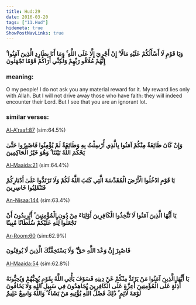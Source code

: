 ```yaml
---
title: Hud:29
date: 2016-03-20
tags: ["11.Hud"]
hidemeta: true 
ShowPostNavLinks: true 
---
```

### وَيَا قَوْمِ لَا أَسْأَلُكُمْ عَلَيْهِ مَالًا ۖ إِنْ أَجْرِيَ إِلَّا عَلَى اللَّهِ ۚ وَمَا أَنَا بِطَارِدِ الَّذِينَ آمَنُوا ۚ إِنَّهُمْ مُلَاقُو رَبِّهِمْ وَلَٰكِنِّي أَرَاكُمْ قَوْمًا تَجْهَلُونَ
### meaning: 
O my people! I do not ask you any material reward for it. My reward lies only with Allah. But I will not drive away those who have faith: they will indeed encounter their Lord. But I see that you are an ignorant lot.
### similar verses: 

[Al-A'raaf:87](/7/87) (sim:64.5%)

### وَإِنْ كَانَ طَائِفَةٌ مِنْكُمْ آمَنُوا بِالَّذِي أُرْسِلْتُ بِهِ وَطَائِفَةٌ لَمْ يُؤْمِنُوا فَاصْبِرُوا حَتَّىٰ يَحْكُمَ اللَّهُ بَيْنَنَا ۚ وَهُوَ خَيْرُ الْحَاكِمِينَ

[Al-Maaida:21](/5/21) (sim:64.4%)

### يَا قَوْمِ ادْخُلُوا الْأَرْضَ الْمُقَدَّسَةَ الَّتِي كَتَبَ اللَّهُ لَكُمْ وَلَا تَرْتَدُّوا عَلَىٰ أَدْبَارِكُمْ فَتَنْقَلِبُوا خَاسِرِينَ

[An-Nisaa:144](/4/144) (sim:63.4%)

### يَا أَيُّهَا الَّذِينَ آمَنُوا لَا تَتَّخِذُوا الْكَافِرِينَ أَوْلِيَاءَ مِنْ دُونِ الْمُؤْمِنِينَ ۚ أَتُرِيدُونَ أَنْ تَجْعَلُوا لِلَّهِ عَلَيْكُمْ سُلْطَانًا مُبِينًا

[Ar-Room:60](/30/60) (sim:62.9%)

### فَاصْبِرْ إِنَّ وَعْدَ اللَّهِ حَقٌّ ۖ وَلَا يَسْتَخِفَّنَّكَ الَّذِينَ لَا يُوقِنُونَ

[Al-Maaida:54](/5/54) (sim:62.8%)

### يَا أَيُّهَا الَّذِينَ آمَنُوا مَنْ يَرْتَدَّ مِنْكُمْ عَنْ دِينِهِ فَسَوْفَ يَأْتِي اللَّهُ بِقَوْمٍ يُحِبُّهُمْ وَيُحِبُّونَهُ أَذِلَّةٍ عَلَى الْمُؤْمِنِينَ أَعِزَّةٍ عَلَى الْكَافِرِينَ يُجَاهِدُونَ فِي سَبِيلِ اللَّهِ وَلَا يَخَافُونَ لَوْمَةَ لَائِمٍ ۚ ذَٰلِكَ فَضْلُ اللَّهِ يُؤْتِيهِ مَنْ يَشَاءُ ۚ وَاللَّهُ وَاسِعٌ عَلِيمٌ
